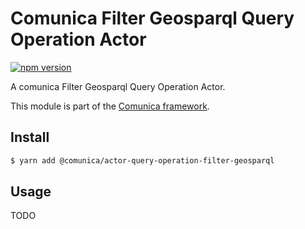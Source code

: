 # Comunica Filter Geosparql Query Operation Actor

[![npm version](https://badge.fury.io/js/%40comunica%2Factor-query-operation-filter-geosparql.svg)](https://www.npmjs.com/package/@comunica/actor-query-operation-filter-geosparql)

A comunica Filter Geosparql Query Operation Actor.

This module is part of the [Comunica framework](https://github.com/comunica/comunica).

## Install

```bash
$ yarn add @comunica/actor-query-operation-filter-geosparql
```

## Usage

TODO

